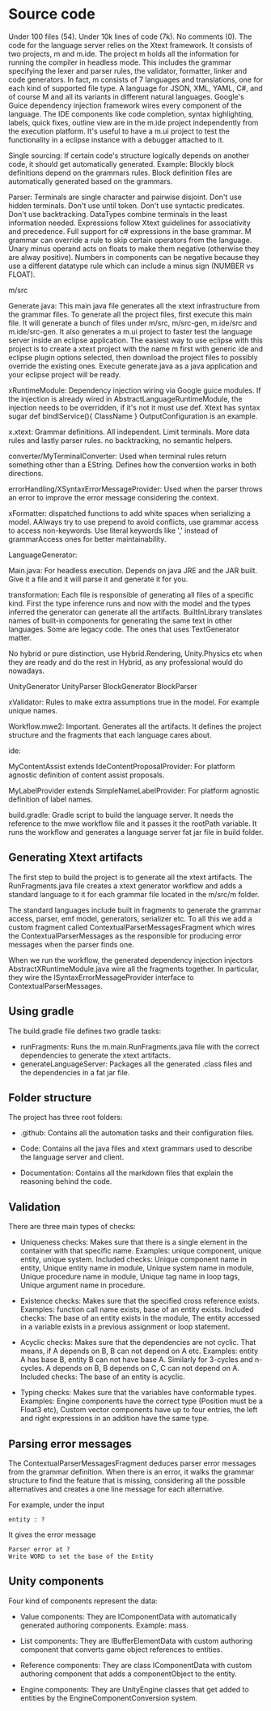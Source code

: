 # Source code

Under 100 files (54). Under 10k lines of code (7k). No comments (0). The code for the language server relies on the Xtext framework. It consists of two projects, m and m.ide. The project m holds all the information for running the compiler in headless mode. This includes the grammar specifying the lexer and parser rules, the validator, formatter, linker and code generators.
In fact, m consists of 7 languages and translations, one for each kind of supported file type. A language for JSON, XML, YAML, C#, and of course M and all its variants in different natural languages. Google's Guice dependency injection framework wires every component of the language. The IDE components like code completion, syntax highlighting, labels, quick fixes, outline view are in
the m.ide project independently from the execution platform. It's useful to have a m.ui project to test the functionality in a eclipse instance with a debugger attached to it.

Single sourcing: If certain code's structure logically depends on another code, it should get automatically generated. Example: Blockly block definitions depend on the grammars rules. Block definition files are automatically generated based on the grammars.

Parser: Terminals are single character and pairwise disjoint. Don't use hidden terminals. Don't use until token. Don't use syntactic predicates. Don't use backtracking. DataTypes combine terminals in the least information needed. Expressions follow Xtext guidelines for associativity and precedence. Full support for c# expressions in the base grammar. M grammar can override a rule to skip certain operators from the language. Unary minus operand acts on floats to make them negative (otherwise they are alway positive). Numbers in components can be negative because they use a different datatype rule which can include a minus sign (NUMBER vs FLOAT).

m/src

Generate.java: This main java file generates all the xtext infrastructure from the grammar files. To generate all the project files, first execute this main file. It will generate a bunch of files under m/src, m/src-gen, m.ide/src and m.ide/src-gen. It also generates a m.ui project to faster test the language server inside an eclipse application.
The easiest way to use eclipse with this project is to create a xtext project with the name m first with generic ide and eclipse plugin options selected, then download the project files to possibly override the existing ones. Execute generate.java as a java application and your eclipse project will be ready.

xRuntimeModule: Dependency injection wiring via Google guice modules. If the injection is already wired in AbstractLanguageRuntimeModule, the injection needs to be overridden, if it's not it must use def. Xtext has syntax sugar def bindIService(){ ClassName } OutputConfiguration is an example.

x.xtext: Grammar definitions. All independent. Limit terminals. More data rules and lastly parser rules. no backtracking, no semantic helpers.

converter/MyTerminalConverter: Used when terminal rules return something other than a EString. Defines how the conversion works in both directions.

errorHandling/XSyntaxErrorMessageProvider: Used when the parser throws an error to improve the error message considering the context.

xFormatter: dispatched functions to add white spaces when serializing a model.
AAlways try to use prepend to avoid conflicts, use grammar access to access non-keywords. Use literal keywords like ',' instead of grammarAccess ones for better maintainability.

LanguageGenerator:

Main.java: For headless execution. Depends on java JRE and the JAR built. Give it a file and it will parse it and generate it for you.

transformation: Each file is responsible of generating all files of a specific kind. First the type inference runs and now with the model and the types inferred the generator can generate all the artifacts. BuiltInLibrary translates names of built-in components for generating the same text in other languages. Some are legacy code. The ones that uses TextGenerator matter.

  No hybrid or pure distinction, use Hybrid.Rendering, Unity.Physics etc when they are ready and do the rest in Hybrid, as any professional would do nowadays.

  UnityGenerator UnityParser BlockGenerator BlockParser

xValidator: Rules to make extra assumptions true in the model. For example unique names.

Workflow.mwe2: Important. Generates all the artifacts. It defines the project structure and the fragments that each language cares about.

ide:

MyContentAssist extends IdeContentProposalProvider: For platform agnostic definition of content assist proposals.

MyLabelProvider extends SimpleNameLabelProvider: For platform agnostic definition of label names.

build.gradle: Gradle script to build the language server. It needs the reference to the mwe workflow file and it passes it the rootPath variable. It runs the workflow and generates a language server fat jar file in build folder.

## Generating Xtext artifacts

The first step to build the project is to generate all the xtext artifacts. The RunFragments.java file creates a xtext generator workflow and adds a standard language to it for each grammar file located in the m/src/m folder.

The standard languages include built in fragments to generate the grammar access, parser, emf model, generators, serializer etc. To all this we add a custom fragment called ContextualParserMessagesFragment which wires the ContextualParserMessages as the responsible for producing error messages when the parser finds one.

When we run the workflow, the generated dependency injection injectors AbstractXRuntimeModule.java wire all the fragments together. In particular, they wire the ISyntaxErrorMessageProvider interface to ContextualParserMessages.

## Using gradle

The build.gradle file defines two gradle tasks:

- runFragments: Runs the m.main.RunFragments.java file with the correct dependencies to generate the xtext artifacts.
- generateLanguageServer: Packages all the generated .class files and the dependencies in a fat jar file.

## Folder structure

The project has three root folders:

- .github: Contains all the automation tasks and their configuration files.

- Code: Contains all the java files and xtext grammars used to describe the language server and client.

- Documentation: Contains all the markdown files that explain the reasoning behind the code.

## Validation

There are three main types of checks:

- Uniqueness checks: Makes sure that there is a single element in the container with that specific name. Examples: unique component, unique entity, unique system.
Included checks: Unique component name in entity, Unique entity name in module, Unique system name in module, Unique procedure name in module, Unique tag name in loop tags, Unique argument name in procedure.

- Existence checks: Makes sure that the specified cross reference exists. Examples: function call name exists, base of an entity exists.
Included checks: The base of an entity exists in the module, The entity accessed in a variable exists in a previous assignment or loop statement.

- Acyclic checks: Makes sure that the dependencies are not cyclic. That means, if A depends on B, B can not depend on A etc. Examples: entity A has base B, entity B can not have base A. Similarly for 3-cycles and n-cycles. A depends on B, B depends on C, C can not depend on A.
Included checks: The base of an entity is acyclic.

- Typing checks: Makes sure that the variables have conformable types. Examples: Engine components have the correct type (Position must be a Float3 etc), Custom vector components have up to four entries, the left and right expressions in an addition have the same type.

## Parsing error messages

The ContextualParserMessagesFragment deduces parser error messages from the grammar definition.
When there is an error, it walks the grammar structure to find the feature that is missing, considering all the possible alternatives and creates a one line message for each alternative.

For example, under the input

~~~ {.set .parser1 .main.m}
entity : ?
~~~

It gives the error message

~~~ {.check .parser1 .error}
Parser error at ?
Write WORD to set the base of the Entity
~~~

## Unity components

Four kind of components represent the data:

- Value components: They are IComponentData with automatically generated authoring components. Example: mass.

- List components: They are IBufferElementData with custom authoring component that converts game object references to entities.

- Reference components: They are class IComponentData with custom authoring component that adds a componentObject to the entity.

- Engine components: They are UnityEngine classes that get added to entities by the EngineComponentConversion system.
